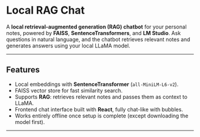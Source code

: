 # Local RAG Chat

A **local retrieval-augmented generation (RAG) chatbot** for your personal notes, powered by **FAISS**, **SentenceTransformers**, and **LM Studio**. Ask questions in natural language, and the chatbot retrieves relevant notes and generates answers using your local LLaMA model.

---

## Features

- Local embeddings with **SentenceTransformer** (`all-MiniLM-L6-v2`).
- FAISS vector store for fast similarity search.
- Supports **RAG**: retrieves relevant notes and passes them as context to LLaMA.
- Frontend chat interface built with **React**, fully chat-like with bubbles.
- Works entirely offline once setup is complete (except downloading the model first).

---
